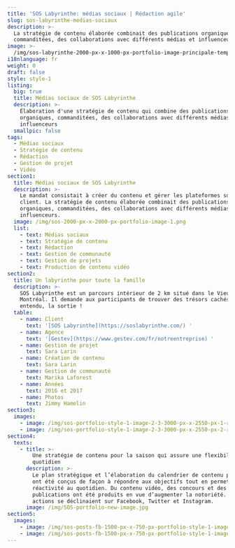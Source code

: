 ```yaml
---
title: 'SOS Labyrinthe: médias sociaux | Rédaction agile'
slug: sos-labyrinthe-medias-sociaux
description: >-
  La stratégie de contenu élaborée combinait des publications organiques,
  commanditées, des collaborations avec différents médias et influenceurs. 
image: >-
  /img/sos-labyrinthe-2000-px-x-1000-px-portfolio-image-principale-template-rev2.png
i18nlanguage: fr
weight: 0
draft: false
style: style-1
listing:
  big: true
  title: Médias sociaux de SOS Labyrinthe
  description: >-
    Élaboration d'une stratégie de contenu qui combine des publications
    organiques, commanditées, des collaborations avec différents médias et
    influenceurs
  smallpic: false
tags:
  - Médias sociaux
  - Stratégie de contenu
  - Rédaction
  - Gestion de projet
  - Vidéo
section1:
  title: Médias sociaux de SOS Labyrinthe
  description: >-
    Le mandat consistait à créer du contenu et gérer les plateformes sociales du
    client. La stratégie de contenu élaborée combinait des publications
    organiques, commanditées, des collaborations avec différents médias et
    influenceurs. 
  image: /img/sos-2000-px-x-2000-px-portfolio-image-1.png
  list:
    - text: Médias sociaux
    - text: Stratégie de contenu
    - text: Rédaction
    - text: Gestion de communauté
    - text: Gestion de projets
    - text: Production de contenu vidéo
section2:
  title: Un labyrinthe pour toute la famille
  description: >-
    SOS Labyrinthe est un parcours intérieur de 2 km situé dans le Vieux-Port de
    Montréal. Il demande aux participants de trouver des trésors cachés, et bien
    entendu, la sortie !
  table:
    - name: Client
      text: '[SOS Labyrinthe](https://soslabyrinthe.com/) '
    - name: Agence
      text: '[Gestev](https://www.gestev.com/fr/notreentreprise) '
    - name: Gestion de projet
      text: Sara Larin
    - name: Création de contenu
      text: Sara Larin
    - name: Gestion de communauté
      text: Marika Laforest
    - name: Années
      text: 2016 et 2017
    - name: Photos
      text: Jimmy Hamelin
section3:
  images:
    - image: /img/sos-portfolio-style-1-image-2-3-3000-px-x-2550-px-1-rev2.png
    - image: /img/sos-portfolio-style-1-image-2-3-3000-px-x-2550-px-2-rev2.png
section4:
  texts:
    - title: >-
        Une stratégie de contenu pour la saison qui assure une flexibilité au
        quotidien
      description: >-
        Le plan stratégique et l’élaboration du calendrier de contenu par mois
        ont été conçus de façon à répondre aux objectifs tout en permettant la
        réactivité au quotidien. Du contenu vidéo, des concours et des
        publications ont été produits en vue d’augmenter la notoriété. Les
        actions se déclinaient sur Facebook, Twitter et Instagram. 
      image: /img/SOS-portfolio-new-image.jpg
section5:
  images:
    - image: /img/sos-posts-fb-1500-px-x-750-px-portfolio-style-1-images-4-2rev2.png
    - image: /img/sos-posts-fb-1500-px-x-750-px-portfolio-style-1-images-4-1rev2.png
---
```



